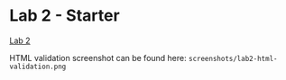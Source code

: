 # Lab 2 - Starter
[Lab 2](https://mrkylesmith.github.io/Lab2_Starter/index.html)<br>

HTML validation screenshot can be found here: `screenshots/lab2-html-validation.png`
